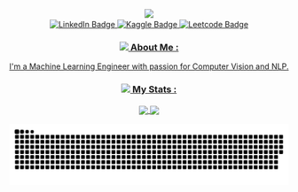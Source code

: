 <div id="header" align="center">
  <img src="https://media.giphy.com/media/v1.Y2lkPTc5MGI3NjExMDgzYjgzNDRiNjc4NGE2ZTE4MmVkYTYzZjk1ZGJhNmVmYzU0MDMyMSZjdD1z/rP6Ogaeay6vYzf0TDt/giphy.gif" width="300"/>
</div>

<div id="badges" align="center">
  <a href="https://www.linkedin.com/in/vkoriukina">
    <img src="https://img.shields.io/badge/LinkedIn-blue?style=for-the-badge&logo=linkedin&logoColor=white" alt="LinkedIn Badge"/>
  </a>
  <a href="https://www.kaggle.com/vkoriukina">
    <img src="https://img.shields.io/badge/Kaggle-035a7d?style=for-the-badge&logo=kaggle&logoColor=white" alt="Kaggle Badge"/>
  </a> 
  <a href="https://www.leetcode.com/vkoriukina">
    <img src="https://img.shields.io/badge/dynamic/json?style=for-the-badge&labelColor=black&color=%23ffa116&label=Leetcode&query=solvedOverTotal&url=https%3A%2F%2Fleetcode-badge.vercel.app%2Fapi%2Fusers%2Fvkoriukina&logo=leetcode&logoColor=yellow" alt="Leetcode Badge"/> 
    

<div id="about" align="center">
<h3>
 <img src="https://media0.giphy.com/media/lGhBlBMIN2XsEteTN3/200w.webp?cid=ecf05e47w7dn190swhkfeeapl0mcjydx0objpihan28ay7zk&rid=200w.webp&ct=s" width="35"> About Me :
</h3>
I'm a Machine Learning Engineer with passion for Computer Vision and NLP.
</div>

<div id="stats" align="center">
<h3>
 <img src="https://media1.giphy.com/media/v1.Y2lkPTc5MGI3NjExMjFlZWU5Njg3NWUwYTY2ZjQzYmYwYmY3MjNmMjkwYTEwMGRlMjcxZCZjdD1z/YQGjPWHrQNKJOr9c1G/giphy.gif" width="35"> My Stats :
<p float="left">
  <img src="http://github-readme-streak-stats.herokuapp.com?user=vkoriukina&theme=nightowl" width="60%" align="center" />
  <img src="https://github-readme-stats.vercel.app/api/top-langs/?username=vkoriukina&theme=nightowl" width="35%" align="center" />
</p>
</h3>
</div>    
    
    
    
<div id="snake" align="center">
  <img src="https://github.com/vkoriukina/vkoriukina/blob/output/github-contribution-grid-snake.svg"/>
</div>
